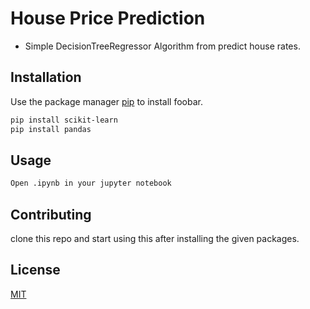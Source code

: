 # House Price Prediction

-   Simple DecisionTreeRegressor Algorithm from predict house rates.

## Installation

Use the package manager [pip](https://pip.pypa.io/en/stable/) to install foobar.

```bash
pip install scikit-learn
pip install pandas
```

## Usage

```bash
Open .ipynb in your jupyter notebook
```

## Contributing

clone this repo and start using this after installing the given packages.

## License

[MIT](https://choosealicense.com/licenses/mit/)
